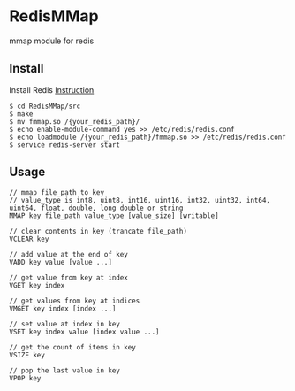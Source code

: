 # RedisMMap
 mmap module for redis

## Install
Install Redis [Instruction](https://redis.io/docs/getting-started/installation)
```
$ cd RedisMMap/src
$ make
$ mv fmmap.so /{your_redis_path}/
$ echo enable-module-command yes >> /etc/redis/redis.conf
$ echo loadmodule /{your_redis_path}/fmmap.so >> /etc/redis/redis.conf
$ service redis-server start
```
## Usage
```
// mmap file_path to key
// value_type is int8, uint8, int16, uint16, int32, uint32, int64, uint64, float, double, long double or string
MMAP key file_path value_type [value_size] [writable]

// clear contents in key (trancate file_path)
VCLEAR key

// add value at the end of key
VADD key value [value ...]

// get value from key at index
VGET key index

// get values from key at indices
VMGET key index [index ...]

// set value at index in key
VSET key index value [index value ...]

// get the count of items in key
VSIZE key

// pop the last value in key
VPOP key
```
